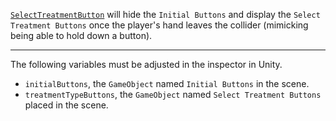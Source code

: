 [```SelectTreatmentButton```](https://github.com/CMotley8/First-Aid-Training/blob/d1d3a9e8d2c5cebfae482eee766b5b282edbddc4/Assets/Scripts/Menu%20Button%20Scripts/SelectTreatmentButton.cs) will hide the ```Initial Buttons``` and display the ```Select Treatment Buttons``` once the player's hand leaves the collider (mimicking being able to hold down a button).

***

The following variables must be adjusted in the inspector in Unity.
- ```initialButtons```, the ```GameObject``` named ```Initial Buttons``` in the scene.
- ```treatmentTypeButtons```, the ```GameObject``` named ```Select Treatment Buttons``` placed in the scene.